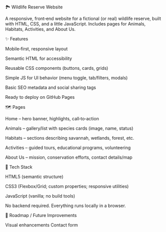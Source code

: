 ﻿
🏞️ Wildlife Reserve Website

A responsive, front‑end website for a fictional (or real) wildlife reserve, built with HTML, CSS, and a little JavaScript. Includes pages for Animals, Habitats, Activities, and About Us.

✨ Features

Mobile‑first, responsive layout

Semantic HTML for accessibility

Reusable CSS components (buttons, cards, grids)

Simple JS for UI behavior (menu toggle, tab/filters, modals)

Basic SEO metadata and social sharing tags

Ready to deploy on GitHub Pages

🗺️ Pages

Home – hero banner, highlights, call‑to‑action

Animals – gallery/list with species cards (image, name, status)

Habitats – sections describing savannah, wetlands, forest, etc.

Activities – guided tours, educational programs, volunteering

About Us – mission, conservation efforts, contact details/map

🧱 Tech Stack

HTML5 (semantic structure)

CSS3 (Flexbox/Grid; custom properties; responsive utilities)

JavaScript (vanilla; no build tools)

No backend required. Everything runs locally in a browser.

🧭 Roadmap / Future Improvements

Visual enhancements
Contact form
